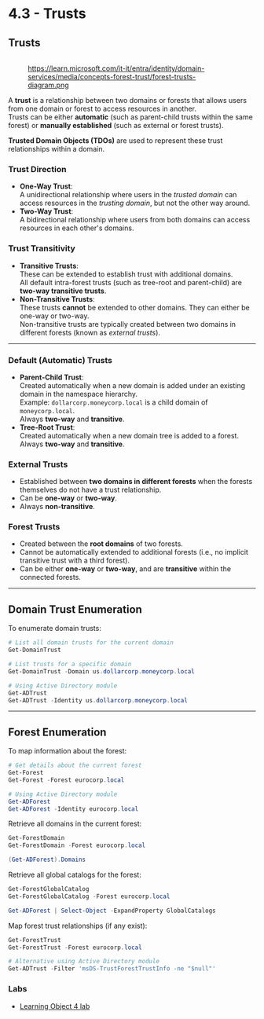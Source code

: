 # 4.3 - Trusts

## **Trusts**

<figure><img src="../../.gitbook/assets/image (125).png" alt=""><figcaption><p><a href="https://learn.microsoft.com/it-it/entra/identity/domain-services/media/concepts-forest-trust/forest-trusts-diagram.png">https://learn.microsoft.com/it-it/entra/identity/domain-services/media/concepts-forest-trust/forest-trusts-diagram.png</a></p></figcaption></figure>

A **trust** is a relationship between two domains or forests that allows users from one domain or forest to access resources in another.\
Trusts can be either **automatic** (such as parent-child trusts within the same forest) or **manually established** (such as external or forest trusts).

**Trusted Domain Objects (TDOs)** are used to represent these trust relationships within a domain.

### Trust Direction

* **One-Way Trust**:\
  A unidirectional relationship where users in the _trusted domain_ can access resources in the _trusting domain_, but not the other way around.
* **Two-Way Trust**:\
  A bidirectional relationship where users from both domains can access resources in each other's domains.

### Trust Transitivity

* **Transitive Trusts**:\
  These can be extended to establish trust with additional domains.\
  All default intra-forest trusts (such as tree-root and parent-child) are **two-way transitive trusts**.
* **Non-Transitive Trusts**:\
  These trusts **cannot** be extended to other domains. They can either be one-way or two-way.\
  Non-transitive trusts are typically created between two domains in different forests (known as _external trusts_).

***

### Default (Automatic) Trusts

* **Parent-Child Trust**:\
  Created automatically when a new domain is added under an existing domain in the namespace hierarchy.\
  Example: `dollarcorp.moneycorp.local` is a child domain of `moneycorp.local`.\
  Always **two-way** and **transitive**.
* **Tree-Root Trust**:\
  Created automatically when a new domain tree is added to a forest.\
  Always **two-way** and **transitive**.

### External Trusts

* Established between **two domains in different forests** when the forests themselves do not have a trust relationship.
* Can be **one-way** or **two-way**.
* Always **non-transitive**.

### Forest Trusts

* Created between the **root domains** of two forests.
* Cannot be automatically extended to additional forests (i.e., no implicit transitive trust with a third forest).
* Can be either **one-way** or **two-way**, and are **transitive** within the connected forests.

***

## Domain Trust Enumeration

To enumerate domain trusts:

```powershell
# List all domain trusts for the current domain
Get-DomainTrust

# List trusts for a specific domain
Get-DomainTrust -Domain us.dollarcorp.moneycorp.local

# Using Active Directory module
Get-ADTrust
Get-ADTrust -Identity us.dollarcorp.moneycorp.local
```

***

## Forest Enumeration

To map information about the forest:

```powershell
# Get details about the current forest
Get-Forest
Get-Forest -Forest eurocorp.local

# Using Active Directory module
Get-ADForest
Get-ADForest -Identity eurocorp.local
```

Retrieve all domains in the current forest:

```powershell
Get-ForestDomain
Get-ForestDomain -Forest eurocorp.local

(Get-ADForest).Domains
```

Retrieve all global catalogs for the forest:

```powershell
Get-ForestGlobalCatalog
Get-ForestGlobalCatalog -Forest eurocorp.local

Get-ADForest | Select-Object -ExpandProperty GlobalCatalogs
```

Map forest trust relationships (if any exist):

```powershell
Get-ForestTrust
Get-ForestTrust -Forest eurocorp.local

# Alternative using Active Directory module
Get-ADTrust -Filter 'msDS-TrustForestTrustInfo -ne "$null"'
```

### Labs

* [Learning Object 4 lab](../lab/4-lo-4.md)

